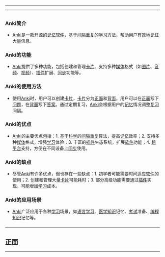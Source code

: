 # 
___
___
## 
### Anki简介
- [Anki](key_***Anki***)是一款开源的[记忆](key_***记忆***)[软件](key_***软件***)，基于[间隔重复](key_***间隔重复***)的[学习](key_***学习***)方法，帮助用户有效地记住大量信息。
###  
### Anki的功能
- [Anki](key_***Anki***)提供了多种功能，包括创建和管理[卡片](key_***卡片***)、支持多种[媒体](key_***媒体***)格式（如[图片](key_***图片***)、[音频](key_***音频***)、[视频](key_***视频***)）、[插件](key_***插件***)扩展、[同步](key_***同步***)功能等。
###  
### Anki的使用方法
- 使用[Anki](key_***Anki***)时，用户可以创建[卡片](key_***卡片***)，[卡片](key_***卡片***)分为[正面](key_***正面***)和[背面](key_***背面***)，用户可以在[正面](key_***正面***)写下[问题](key_***问题***)，在[背面](key_***背面***)写下[答案](key_***答案***)。通过定期复习，[Anki](key_***Anki***)会根据用户的[记忆](key_***记忆***)情况调整[复习](key_***复习***)间隔。
###  
### Anki的优点
- [Anki](key_***Anki***)的主要优点包括：1. 基于[科学](key_***科学***)的[间隔重复](key_***间隔重复***)算法，提高[记忆](key_***记忆***)效率；2. 支持多种[媒体](key_***媒体***)格式，增强[学习](key_***学习***)体验；3. 丰富的[插件](key_***插件***)生态系统，扩展[软件](key_***软件***)功能；4. [跨平台](key_***跨平台***)支持，方便在不同设备上[同步](key_***同步***)使用。
###  
### Anki的缺点
- 尽管[Anki](key_***Anki***)有许多优点，但也存在一些缺点：1. 初学者可能需要时间适应[软件](key_***软件***)的使用；2. 创建和管理大量[卡片](key_***卡片***)可能耗时；3. 部分高级功能需要通过[插件](key_***插件***)实现，可能增加[学习](key_***学习***)成本。
###  
### Anki的应用场景
- [Anki](key_***Anki***)广泛应用于各种[学习](key_***学习***)场景，如[语言学习](key_***语言学习***)、[医学](key_***医学***)[知识](key_***知识***)记忆、[考试](key_***考试***)准备、[编程](key_***编程***)[知识](key_***知识***)记忆等。
### 
___
## 正面
___

